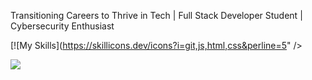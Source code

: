 Transitioning Careers to Thrive in Tech | Full Stack Developer Student | Cybersecurity Enthusiast



[![My Skills](https://skillicons.dev/icons?i=git,js,html,css&perline=5" />
<!---
Fmoscovo/Fmoscovo is a ✨ special ✨ repository because its `README.md` (this file) appears on your GitHub profile.
You can click the Preview link to take a look at your changes.
--->

![](https://komarev.com/ghpvc/?username=Fmoscovo&style=flat-square&color=red&label=PROFILE+VIEWS)

